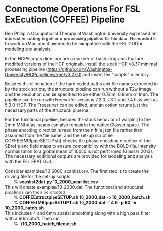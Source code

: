 # Connectome Operations For FSL ExEcution (COFFEE) Pipeline  

Ben Philip in Occupational Therapy at Washington University expressed an interest in putting together a processing pipeline for his data.  He needed it to work on Mac and it needed to be compatible with the FSL GUI for modeling and analysis.  

In the HCP/scripts directory are a number of bash programs that are modified versions of the HCP originals. Install the stock HCP v3.27 minimal processing pipeline (https://github.com/Washington-University/HCPpipelines/tree/v3.27.0) and insert the "scripts" directory.

Besides the elimination of the hard coded paths and file names expected in by the stock scripts, the structural pipeline can run without a T2w image and the resolution can be specified to be either 0.7mm, 0.8mm or 1mm.  The pipeline can be run with Freesurfer versions 7.2.0, 7.3.2 and 7.4.0 as well as 5.3.0-HCP.  The Freesurfer can be edited, and an option reruns just the necessary parts of the structural pipeline.

For the functional pipeline, besides the stock behavior of warping to the 2mm MNI atlas, scans can also remain in the native Glasser space. The phase encoding direction is read from the nifti's json file rather than assumed from the file name, and the set-up script (ie COFFEEfMRIpipeSETUP.sh) checks the phase encoding direction of the SBref's and field maps to ensure compatibility with the BOLD file. Intensity normalization to a global mean of 10000 is not performed (Glasser 2013). The necessary additional outputs are provided for modeling and analysis with the FSL FEAT GUI.  

Consider examples/10_2000_scanlist.csv. The first step is to create the driving file for the set-up scripts.  
&emsp;&emsp;% **scanlist2dat.py 10_2000_scanlist.csv**  
This will create examples/10_2000.dat. The functional and structural pipelines can then be created  
&emsp;&emsp;% **COFFEEstructpipeSETUP.sh 10_2000.dat -b 10_2000_batch.sh**  
&emsp;&emsp;% **COFFEEfMRIpipeSETUPT.sh 10_2000.dat -f 4 6 -p 60 -b 10_2000_batch.sh**  
This includes 4 and 6mm spatial smoothing along with a high pass filter with a 60s cutoff. Then run  
&emsp;&emsp;% **./10_2000_batch_fileout.sh**
